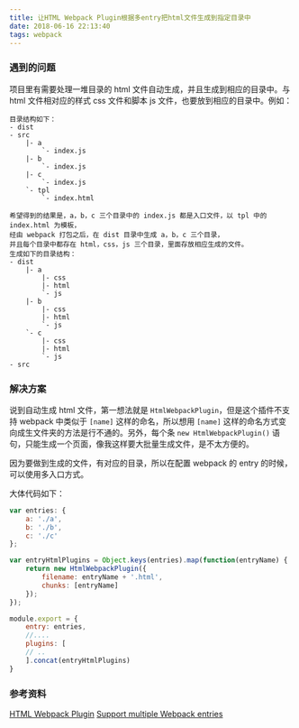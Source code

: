 ```yaml
---
title: 让HTML Webpack Plugin根据多entry把html文件生成到指定目录中
date: 2018-06-16 22:13:40
tags: webpack
---
```

### 遇到的问题

项目里有需要处理一堆目录的 html 文件自动生成，并且生成到相应的目录中。与 html 文件相对应的样式 css 文件和脚本 js 文件，也要放到相应的目录中。例如：

```
目录结构如下：
- dist
- src
    |- a
        `- index.js
    |- b
        `- index.js
    |- c
        `- index.js
    `- tpl
        `- index.html
    
希望得到的结果是，a，b，c 三个目录中的 index.js 都是入口文件，以 tpl 中的 index.html 为模板，
经由 webpack 打包之后，在 dist 目录中生成 a，b，c 三个目录，
并且每个目录中都存在 html，css，js 三个目录，里面存放相应生成的文件。
生成如下的目录结构：
- dist
    |- a
        |- css
        |- html
        `- js
    |- b
        |- css
        |- html
        `- js
    `- c
        |- css
        |- html
        `- js
- src
```

### 解决方案

说到自动生成 html 文件，第一想法就是 `HtmlWebpackPlugin`，但是这个插件不支持 webpack 中类似于 `[name]` 这样的命名，所以想用 `[name]` 这样的命名方式变向成生文件夹的方法是行不通的。另外，每个条 `new HtmlWebpackPlugin()` 语句，只能生成一个页面，像我这样要大批量生成文件，是不太方便的。

因为要做到生成的文件，有对应的目录，所以在配置 webpack 的 entry 的时候，可以使用多入口方式。

大体代码如下：

```javascript
var entries: {
    a: './a',
    b: './b',
    c: './c'
};

var entryHtmlPlugins = Object.keys(entries).map(function(entryName) {
    return new HtmlWebpackPlugin({
        filename: entryName + '.html',
        chunks: [entryName]
    });
});

module.export = {
    entry: entries,
    //....
	plugins: [
	// ..
	].concat(entryHtmlPlugins)
}
```

### 参考资料
[HTML Webpack Plugin](https://github.com/jantimon/html-webpack-plugin)
[Support multiple Webpack entries](https://github.com/jantimon/html-webpack-plugin/issues/299)